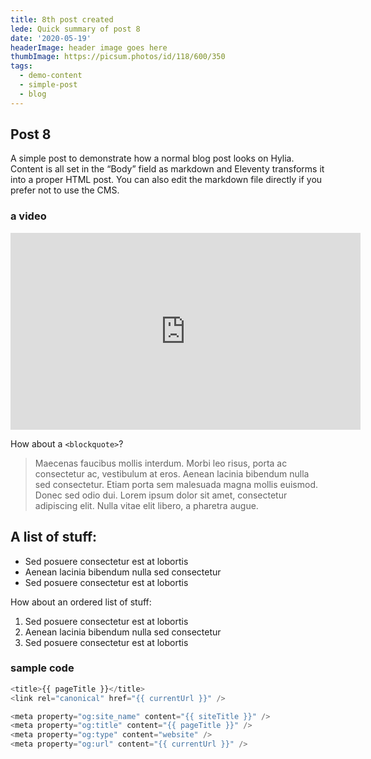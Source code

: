 ```yaml
---
title: 8th post created
lede: Quick summary of post 8
date: '2020-05-19'
headerImage: header image goes here
thumbImage: https://picsum.photos/id/118/600/350
tags:
  - demo-content
  - simple-post
  - blog
---
```

## Post 8

A simple post to demonstrate how a normal blog post looks on Hylia. Content is all set in the “Body” field as markdown and Eleventy transforms it into a proper HTML post. You can also edit the markdown file directly if you prefer not to use the CMS.

### a video
<iframe width="560" height="315" src="https://www.youtube-nocookie.com/embed/IiPQYQT2-wg" frameborder="0" allow="accelerometer; autoplay; encrypted-media; gyroscope; picture-in-picture" allowfullscreen></iframe>

How about a `<blockquote>`?

> Maecenas faucibus mollis interdum. Morbi leo risus, porta ac consectetur ac, vestibulum at eros. Aenean lacinia bibendum nulla sed consectetur. Etiam porta sem malesuada magna mollis euismod. Donec sed odio dui. Lorem ipsum dolor sit amet, consectetur adipiscing elit. Nulla vitae elit libero, a pharetra augue.

## A list of stuff:

* Sed posuere consectetur est at lobortis
* Aenean lacinia bibendum nulla sed consectetur
* Sed posuere consectetur est at lobortis

How about an ordered list of stuff:

1. Sed posuere consectetur est at lobortis
2. Aenean lacinia bibendum nulla sed consectetur
3. Sed posuere consectetur est at lobortis

### sample code
<!-- Markdown Template -->
``` js
<title>{{ pageTitle }}</title>
<link rel="canonical" href="{{ currentUrl }}" />

<meta property="og:site_name" content="{{ siteTitle }}" />
<meta property="og:title" content="{{ pageTitle }}" />
<meta property="og:type" content="website" />
<meta property="og:url" content="{{ currentUrl }}" />
```
